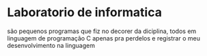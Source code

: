 # Laboratorio de informatica 
são pequenos programas que fiz no decorer da diciplina, todos em linguagem de programação C
apenas pra perdelos e registrar o meu desenvolvimento na linguagem

